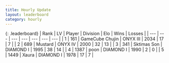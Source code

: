 ```yaml
---
title: Hourly Update
layout: leaderboard
category: hourly
---
```


{: .leaderboard}
| Rank | LV | Player | Division | Elo | Wins | Losses |
| --- | --- | --- | --- | --- | --- | --- |
| <span data-change="0">1</span> | 161 | <span title="ID: 754306">GameCube Chujin</span> | ONYX III | <span data-change="0">2034</span> | <span data-change="0">17</span> | <span data-change="0">7</span> |
| <span data-change="0">2</span> | 689 | <span title="ID: 611082">Mustard</span> | ONYX IV | <span data-change="-4">2000</span> | <span data-change="2">32</span> | <span data-change="2">13</span> |
| <span data-change="0">3</span> | 341 | <span title="ID: 303794">Sktimas Son</span> | DIAMOND I | <span data-change="0">1995</span> | <span data-change="5">38</span> | <span data-change="3">14</span> |
| <span data-change="1">4</span> | 1387 | <span title="ID: 540690">poon</span> | DIAMOND I | <span data-change="13">1990</span> | <span data-change="1">2</span> | <span data-change="0">0</span> |
| <span data-change="-1">5</span> | 1449 | <span title="ID: 200908">Xaura</span> | DIAMOND I | <span data-change="0">1978</span> | <span data-change="0">17</span> | <span data-change="0">7</span> |